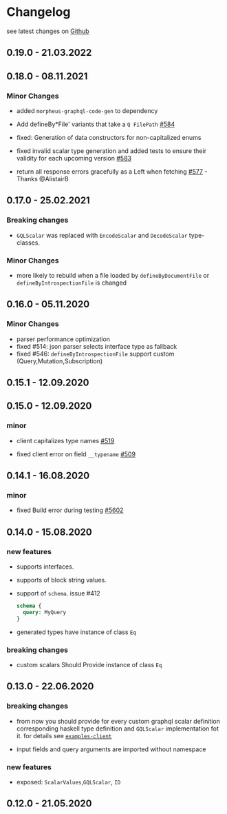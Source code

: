 # Changelog

see latest changes on [Github](https://github.com/morpheusgraphql/morpheus-graphql/releases)

## 0.19.0 - 21.03.2022

## 0.18.0 - 08.11.2021

### Minor Changes

- added `morpheus-graphql-code-gen` to dependency
- Add defineBy\*File' variants that take a `Q FilePath` [#584](https://github.com/morpheusgraphql/morpheus-graphql/pull/584)

- fixed: Generation of data constructors for non-capitalized enums
- fixed invalid scalar type generation and added tests to ensure their validity for each upcoming version [#583](https://github.com/morpheusgraphql/morpheus-graphql/issues/583)

- return all response errors gracefully as a Left when fetching [#577](https://github.com/morpheusgraphql/morpheus-graphql/issues/577) - Thanks @AlistairB

## 0.17.0 - 25.02.2021

### Breaking changes

- `GQLScalar` was replaced with `EncodeScalar` and `DecodeScalar` type-classes.

### Minor Changes

- more likely to rebuild when a file loaded by `defineByDocumentFile` or
  `defineByIntrospectionFile` is changed

## 0.16.0 - 05.11.2020

### Minor Changes

- parser performance optimization
- fixed #514: json parser selects interface type as fallback
- fixed #546: `defineByIntrospectionFile` support custom (Query,Mutation,Subscription)

## 0.15.1 - 12.09.2020

## 0.15.0 - 12.09.2020

### minor

- client capitalizes type names [#519](https://github.com/morpheusgraphql/morpheus-graphql/issues/519)

- fixed client error on field `__typename` [#509](https://github.com/morpheusgraphql/morpheus-graphql/issues/509)

## 0.14.1 - 16.08.2020

### minor

- fixed Build error during testing [#5602](https://github.com/commercialhaskell/stackage/issues/5602)

## 0.14.0 - 15.08.2020

### new features

- supports interfaces.

- supports of block string values.

- support of `schema`. issue #412

  ```graphql
  schema {
    query: MyQuery
  }
  ```

- generated types have instance of class `Eq`

### breaking changes

- custom scalars Should Provide instance of class `Eq`

## 0.13.0 - 22.06.2020

### breaking changes

- from now you should provide for every custom graphql scalar definition corresponding haskell type definition and `GQLScalar` implementation fot it. for details see [`examples-client`](https://github.com/morpheusgraphql/morpheus-graphql/tree/master/examples-client)

- input fields and query arguments are imported without namespace

### new features

- exposed: `ScalarValues`,`GQLScalar`, `ID`

## 0.12.0 - 21.05.2020
